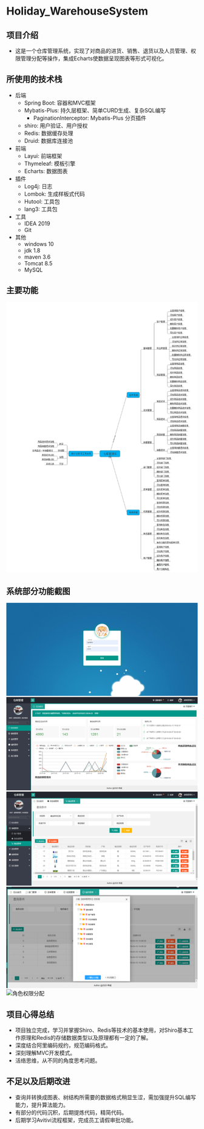 # Holiday_WarehouseSystem
## 项目介绍
* 这是一个仓库管理系统，实现了对商品的进货、销售、退货以及人员管理、权限管理分配等操作，集成Echarts使数据呈现图表等形式可视化。
## 所使用的技术栈
* 后端
    * Spring Boot: 容器和MVC框架
    * Mybatis-Plus: 持久层框架、简单CURD生成、复杂SQL编写
        * PaginationInterceptor: Mybatis-Plus 分页插件
    * shiro: 用户验证、用户授权
    * Redis: 数据缓存处理
    * Druid: 数据库连接池
* 前端
    * Layui: 前端框架
    * Thymeleaf: 模板引擎
    * Echarts: 数据图表
* 插件
    * Log4j: 日志
    * Lombok: 生成样板式代码
    * Hutool: 工具包
    * lang3: 工具包
* 工具
    * IDEA 2019
    * Git
* 其他
    * windows 10
    * jdk 1.8
    * maven 3.6
    * Tomcat 8.5
    * MySQL
## 主要功能
![系统功能](https://github.com/Westins/holiday_WarehouseSystem/raw/master/demoImg/FunctionalDiagram.png) 
## 系统部分功能截图
![登录页面](https://github.com/Westins/holiday_WarehouseSystem/raw/master/demoImg/login.png) 
![登录主页(工作台)](https://github.com/Westins/holiday_WarehouseSystem/raw/master/demoImg/index.png) 
![商品管理](https://github.com/Westins/holiday_WarehouseSystem/raw/master/demoImg/GoodsManagement.png) 
![权限管理](https://github.com/Westins/holiday_WarehouseSystem/raw/master/demoImg/permissionsDistribution.png) 
![角色权限分配](https://github.com/Westins/holiday_WarehouseSystem/raw/master/demoImg/permissionManagement.png) 
## 项目心得总结
* 项目独立完成，学习并掌握Shiro、Redis等技术的基本使用，对Shiro基本工作原理和Redis的存储数据类型以及原理都有一定的了解。
* 深度结合阿里编码规约，规范编码格式。
* 深刻理解MVC开发模式。
* 活络思维，从不同的角度思考问题。
## 不足以及后期改进
* 查询并转换成图表、树结构所需要的数据格式稍显生涩，需加强提升SQL编写能力，提升算法能力。
* 有部分的代码沉积，后期提炼代码，精简代码。
* 后期学习Avitivi流程框架，完成员工请假审批功能。
